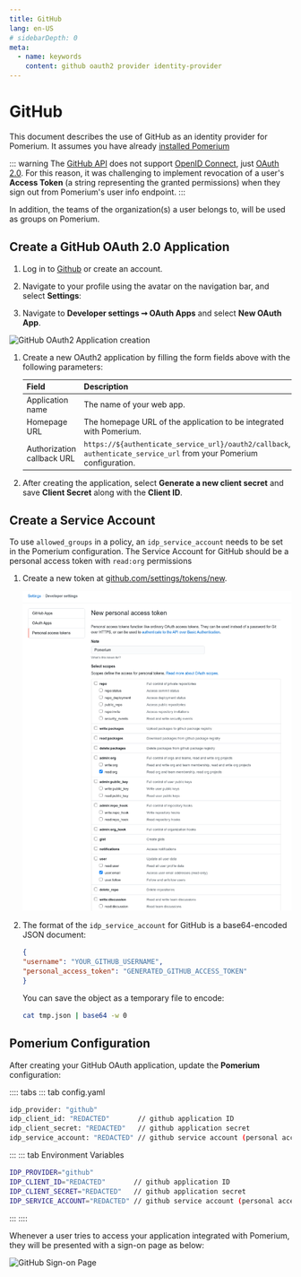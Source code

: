 ```yaml
---
title: GitHub
lang: en-US
# sidebarDepth: 0
meta:
  - name: keywords
    content: github oauth2 provider identity-provider
---
```


# GitHub

This document describes the use of GitHub as an identity provider for Pomerium. It assumes you have already [installed Pomerium](/docs/install/readme.md)

::: warning
The [GitHub API] does not support [OpenID Connect], just [OAuth 2.0].
For this reason, it was challenging to implement revocation of a user's **Access Token** (a string representing the granted permissions) when they sign out from Pomerium's user info endpoint.
:::

In addition, the teams of the organization(s) a user belongs to, will be used as groups on Pomerium.

## Create a GitHub OAuth 2.0 Application

1. Log in to [Github](https://github.com/login) or create an account.

1. Navigate to your profile using the avatar on the navigation bar, and select **Settings**:

1. Navigate to **Developer settings ➞ OAuth Apps** and select **New OAuth App**.

  ![GitHub OAuth2 Application creation](./img/github/github-oauth-creation.png)

1. Create a new OAuth2 application by filling the form fields above with the following parameters:

   | Field                       | Description                                                         |
   | --------------------------- | ------------------------------------------------------------------- |
   | Application name            | The name of your web app.                                           |
   | Homepage URL                | The homepage URL of the application to be integrated with Pomerium. |
   | Authorization callback URL  | `https://${authenticate_service_url}/oauth2/callback`, `authenticate_service_url` from your Pomerium configuration. |


1. After creating the application, select **Generate a new client secret** and save **Client Secret** along with the **Client ID**.

## Create a Service Account

To use `allowed_groups` in a policy, an `idp_service_account` needs to be set in the Pomerium configuration. The Service Account for GitHub should be a personal access token with `read:org` permissions

1. Create a new token at [github.com/settings/tokens/new](https://github.com/settings/tokens/new).

   ![Personal Access Token](./img/github/github-personal-access-token.png)

1. The format of the `idp_service_account` for GitHub is a base64-encoded JSON document:

   ```json
   {
   "username": "YOUR_GITHUB_USERNAME",
   "personal_access_token": "GENERATED_GITHUB_ACCESS_TOKEN"
   }
   ```

   You can save the object as a temporary file to encode:

   ```bash
   cat tmp.json | base64 -w 0
   ```

## Pomerium Configuration

After creating your GitHub OAuth application, update the **Pomerium** configuration:

:::: tabs
::: tab config.yaml
```bash
idp_provider: "github"
idp_client_id: "REDACTED"       // github application ID
idp_client_secret: "REDACTED"   // github application secret
idp_service_account: "REDACTED" // github service account (personal access token)
```
:::
::: tab Environment Variables
```bash
IDP_PROVIDER="github"
IDP_CLIENT_ID="REDACTED"       // github application ID
IDP_CLIENT_SECRET="REDACTED"   // github application secret
IDP_SERVICE_ACCOUNT="REDACTED" // github service account (personal access token)
```
:::
::::

Whenever a user tries to access your application integrated with Pomerium, they will be presented with a sign-on page as below:

![GitHub Sign-on Page](./img/github/github-signon-page.png)

[Github API]: https://developer.github.com/v3/#oauth2-token-sent-in-a-header
[openid connect]: https://en.wikipedia.org/wiki/OpenID_Connect
[OAuth 2.0]: https://auth0.com/docs/protocols/oauth2
